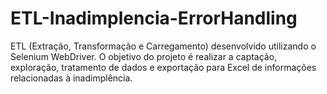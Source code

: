 # ETL-Inadimplencia-ErrorHandling
 ETL (Extração, Transformação e Carregamento) desenvolvido utilizando o Selenium WebDriver. O objetivo do projeto é realizar a captação, exploração, tratamento de dados e exportação para Excel de informações relacionadas à inadimplência.
